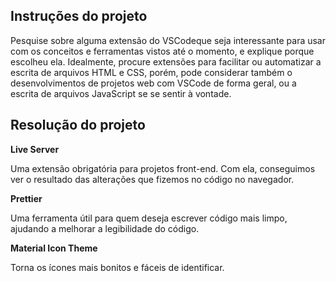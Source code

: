 ## Instruções do projeto

Pesquise sobre alguma extensão do VSCodeque seja interessante para usar com os conceitos e ferramentas vistos até o momento, e explique porque escolheu ela. Idealmente, procure extensões para facilitar ou automatizar a escrita de arquivos HTML e CSS, porém, pode considerar também o desenvolvimentos de projetos web com VSCode de forma geral, ou a escrita de arquivos JavaScript se se sentir à vontade.

## Resolução do projeto

<b>Live Server</b>

Uma extensão obrigatória para projetos front-end. Com ela, conseguimos ver o resultado das alterações que fizemos no código no navegador.

<b>Prettier</b>

Uma ferramenta útil para quem deseja escrever código mais limpo, ajudando a melhorar a legibilidade do código.

<b>Material Icon Theme</b>

Torna os ícones mais bonitos e fáceis de identificar.
